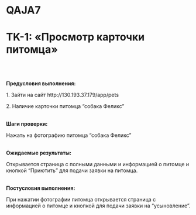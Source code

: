 # QAJA7

<H1>TK-1: «Просмотр карточки питомца»</H1> 

<br><strong>Предусловия выполнения:</strong></br>
<p>1. Зайти на сайт http://130.193.37.179/app/pets</p>
<p>2. Наличие карточки питомца “собака Феликс”</p>

<br><strong>Шаги проверки:</strong></br>
<p>Нажать на фотографию питомца “собака Феликс”</p>

<br><strong>Ожидаемые результаты:</strong></br>
<p>Открывается страница с полными данными и информацией о питомце и кнопкой “Приютить” для подачи заявки на питомца.</p>

<br><strong>Постусловия выполнения:</strong></br>
<p>При нажатии фотографии питомца открывается страница с информацией о питомце и кнопкой для подачи заявки на “усыновление”.</p>
